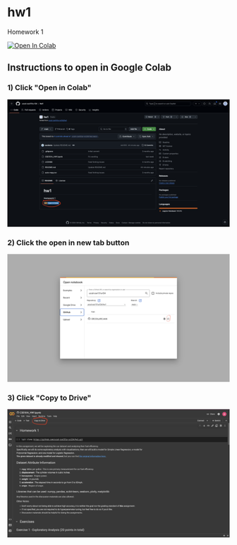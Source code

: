 # hw1
Homework 1

<a target="_blank" href="https://colab.research.google.com/github/ucsd-cse151a-f24/hw1">
  <img src="https://colab.research.google.com/assets/colab-badge.svg" alt="Open In Colab"/>
</a>

## Instructions to open in Google Colab

### 1) Click "Open in Colab" 

<img src="imgs/Step_1.png"> <br>

### 2) Click the open in new tab button

<img src="imgs/Step_2.png"> <br>

### 3) Click "Copy to Drive"

<img src="imgs/Step_3.png"> <br>
